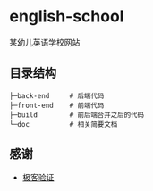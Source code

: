 # english-school
某幼儿英语学校网站

## 目录结构

``` 
├─back-end     # 后端代码
├─front-end    # 前端代码
├─build        # 前后端合并之后的代码
└─doc          # 相关简要文档
```

## 感谢
* [极客验证](http://www.geetest.com/)